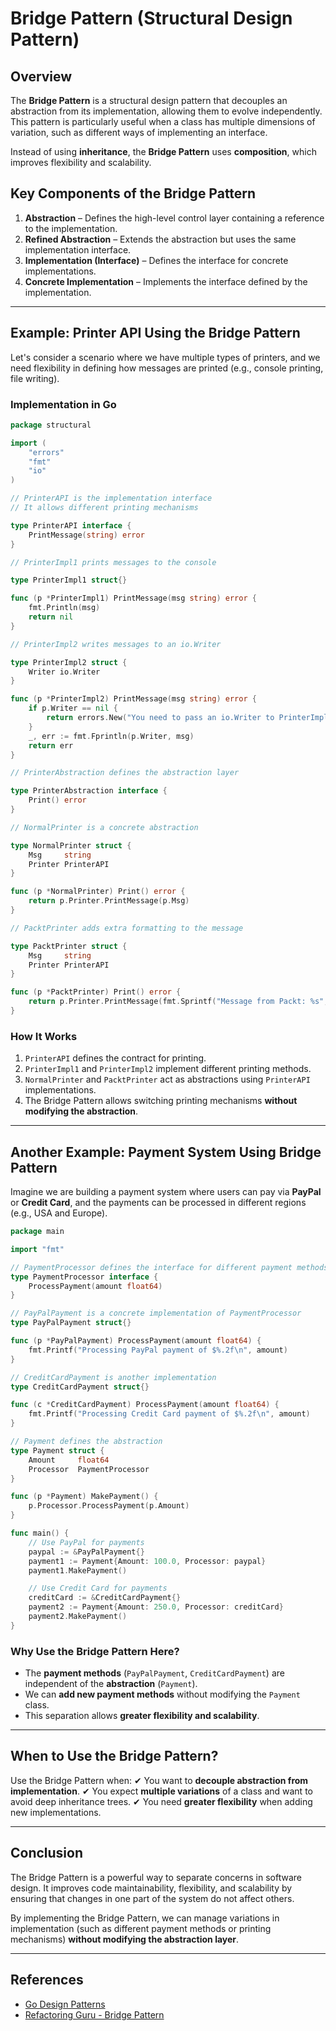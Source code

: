 # Bridge Pattern (Structural Design Pattern)

## Overview
The **Bridge Pattern** is a structural design pattern that decouples an abstraction from its implementation, allowing them to evolve independently. This pattern is particularly useful when a class has multiple dimensions of variation, such as different ways of implementing an interface.

Instead of using **inheritance**, the **Bridge Pattern** uses **composition**, which improves flexibility and scalability.

## **Key Components of the Bridge Pattern**
1. **Abstraction** – Defines the high-level control layer containing a reference to the implementation.
2. **Refined Abstraction** – Extends the abstraction but uses the same implementation interface.
3. **Implementation (Interface)** – Defines the interface for concrete implementations.
4. **Concrete Implementation** – Implements the interface defined by the implementation.

---

## **Example: Printer API Using the Bridge Pattern**

Let's consider a scenario where we have multiple types of printers, and we need flexibility in defining how messages are printed (e.g., console printing, file writing).

### **Implementation in Go**

```go
package structural

import (
    "errors"
    "fmt"
    "io"
)

// PrinterAPI is the implementation interface
// It allows different printing mechanisms

type PrinterAPI interface {
    PrintMessage(string) error
}

// PrinterImpl1 prints messages to the console

type PrinterImpl1 struct{}

func (p *PrinterImpl1) PrintMessage(msg string) error {
    fmt.Println(msg)
    return nil
}

// PrinterImpl2 writes messages to an io.Writer

type PrinterImpl2 struct {
    Writer io.Writer
}

func (p *PrinterImpl2) PrintMessage(msg string) error {
    if p.Writer == nil {
        return errors.New("You need to pass an io.Writer to PrinterImpl2")
    }
    _, err := fmt.Fprintln(p.Writer, msg)
    return err
}

// PrinterAbstraction defines the abstraction layer

type PrinterAbstraction interface {
    Print() error
}

// NormalPrinter is a concrete abstraction

type NormalPrinter struct {
    Msg     string
    Printer PrinterAPI
}

func (p *NormalPrinter) Print() error {
    return p.Printer.PrintMessage(p.Msg)
}

// PacktPrinter adds extra formatting to the message

type PacktPrinter struct {
    Msg     string
    Printer PrinterAPI
}

func (p *PacktPrinter) Print() error {
    return p.Printer.PrintMessage(fmt.Sprintf("Message from Packt: %s", p.Msg))
}
```

### **How It Works**
1. `PrinterAPI` defines the contract for printing.
2. `PrinterImpl1` and `PrinterImpl2` implement different printing methods.
3. `NormalPrinter` and `PacktPrinter` act as abstractions using `PrinterAPI` implementations.
4. The Bridge Pattern allows switching printing mechanisms **without modifying the abstraction**.

---

## **Another Example: Payment System Using Bridge Pattern**

Imagine we are building a payment system where users can pay via **PayPal** or **Credit Card**, and the payments can be processed in different regions (e.g., USA and Europe).

```go
package main

import "fmt"

// PaymentProcessor defines the interface for different payment methods
type PaymentProcessor interface {
    ProcessPayment(amount float64)
}

// PayPalPayment is a concrete implementation of PaymentProcessor
type PayPalPayment struct{}

func (p *PayPalPayment) ProcessPayment(amount float64) {
    fmt.Printf("Processing PayPal payment of $%.2f\n", amount)
}

// CreditCardPayment is another implementation
type CreditCardPayment struct{}

func (c *CreditCardPayment) ProcessPayment(amount float64) {
    fmt.Printf("Processing Credit Card payment of $%.2f\n", amount)
}

// Payment defines the abstraction
type Payment struct {
    Amount     float64
    Processor  PaymentProcessor
}

func (p *Payment) MakePayment() {
    p.Processor.ProcessPayment(p.Amount)
}

func main() {
    // Use PayPal for payments
    paypal := &PayPalPayment{}
    payment1 := Payment{Amount: 100.0, Processor: paypal}
    payment1.MakePayment()

    // Use Credit Card for payments
    creditCard := &CreditCardPayment{}
    payment2 := Payment{Amount: 250.0, Processor: creditCard}
    payment2.MakePayment()
}
```

### **Why Use the Bridge Pattern Here?**
- The **payment methods** (`PayPalPayment`, `CreditCardPayment`) are independent of the **abstraction** (`Payment`).
- We can **add new payment methods** without modifying the `Payment` class.
- This separation allows **greater flexibility and scalability**.

---

## **When to Use the Bridge Pattern?**
Use the Bridge Pattern when:
✔ You want to **decouple abstraction from implementation**.
✔ You expect **multiple variations** of a class and want to avoid deep inheritance trees.
✔ You need **greater flexibility** when adding new implementations.

---

## **Conclusion**
The Bridge Pattern is a powerful way to separate concerns in software design. It improves code maintainability, flexibility, and scalability by ensuring that changes in one part of the system do not affect others.

By implementing the Bridge Pattern, we can manage variations in implementation (such as different payment methods or printing mechanisms) **without modifying the abstraction layer**.

---

## **References**
- [Go Design Patterns](https://golang.design/patterns/)
- [Refactoring Guru - Bridge Pattern](https://refactoring.guru/design-patterns/bridge)

